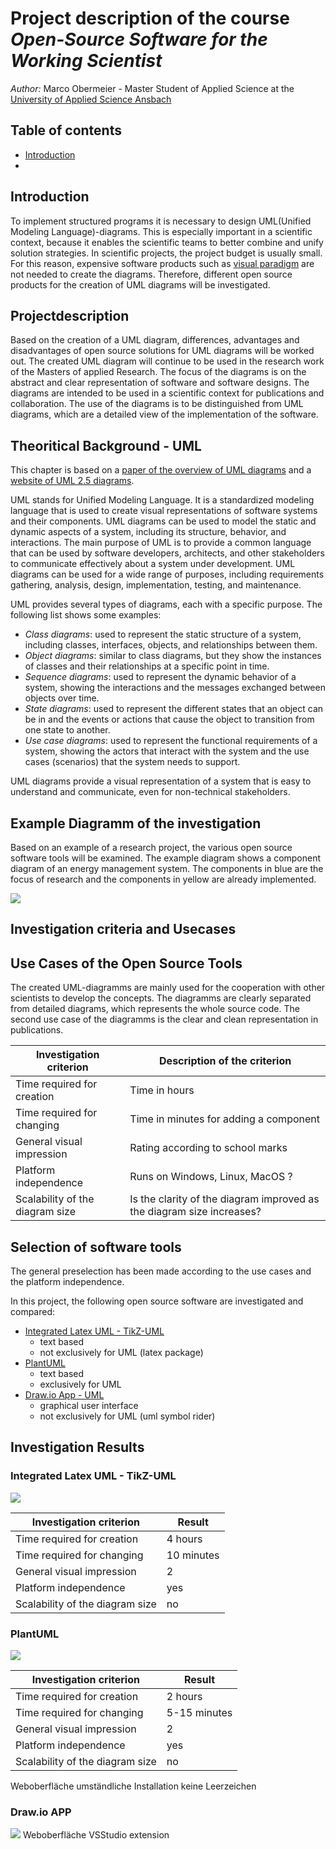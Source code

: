 # Project description of the course *Open-Source Software for the Working Scientist*
*Author:* Marco Obermeier - Master Student of Applied Science at the [University of Applied Science Ansbach](https://www.hs-ansbach.de/en/home/) 

## Table of contents

- [Introduction](#introduction)
- 



## Introduction
	
To implement structured programs it is necessary to design UML(Unified Modeling Language)-diagrams. 
This is especially important in a scientific context, because it enables the scientific teams to better combine and unify solution strategies.
In scientific projects, the project budget is usually small. For this reason, expensive software products such as [visual paradigm](https://www.visual-paradigm.com/) are not needed to create the diagrams. Therefore, different open source products for the creation of UML diagrams will be investigated.
	
	
## Projectdescription
	
Based on the creation of a UML diagram, differences, advantages and disadvantages of open source solutions for UML diagrams will be worked out.
The created UML diagram will continue to be used in the research work of the Masters of applied Research. 
The focus of the diagrams is on the abstract and clear representation of software and software designs. The diagrams are intended to be used in a scientific context for publications and collaboration. The use of the diagrams is to be distinguished from UML diagrams, which are a detailed view of the implementation of the software.


## Theoritical Background - UML

This chapter is based on a [paper of the overview of UML diagrams](https://doi.org/10.1075/idj.11.2.07akk) and a [website of UML 2.5 diagrams](https://www.uml-diagrams.org/uml-25-diagrams.html).

UML stands for Unified Modeling Language. It is a standardized modeling language that is used to create visual representations of software systems and their components. UML diagrams can be used to model the static and dynamic aspects of a system, including its structure, behavior, and interactions. The main purpose of UML is to provide a common language that can be used by software developers, architects, and other stakeholders to communicate effectively about a system under development. UML diagrams can be used for a wide range of purposes, including requirements gathering, analysis, design, implementation, testing, and maintenance.

UML provides several types of diagrams, each with a specific purpose. The following list shows some examples:

- *Class diagrams*: used to represent the static structure of a system, including classes, interfaces, objects, and relationships between them.
- *Object diagrams*: similar to class diagrams, but they show the instances of classes and their relationships at a specific point in time.
- *Sequence diagrams*: used to represent the dynamic behavior of a system, showing the interactions and the messages exchanged between objects over time.
- *State diagrams*: used to represent the different states that an object can be in and the events or actions that cause the object to transition from one state to another.
- *Use case diagrams*: used to represent the functional requirements of a system, showing the actors that interact with the system and the use cases (scenarios) that the system needs to support.
  
UML diagrams provide a visual representation of a system that is easy to understand and communicate, even for non-technical stakeholders.


	
## Example Diagramm of the investigation
Based on an example of a research project, the various open source software tools will be examined. 
The example diagram shows a component diagram of an energy management system. The components in blue are the focus of research and the components in yellow are already implemented.

![](Diagramms/Hand/uml.PNG)
	
## Investigation criteria and Usecases

## Use Cases of the Open Source Tools
The created UML-diagramms are mainly used for the cooperation with other scientists to develop the
concepts. The diagramms are clearly separated from detailed diagrams, which represents the whole source code. The second use case of the diagramms is the clear and clean representation in publications.

Investigation criterion | Description of the criterion
-------- | -------- 
Time required for creation   | Time in hours 
Time required for changing   | Time in minutes for adding a component
General visual impression | Rating according to school marks
Platform independence | Runs on Windows, Linux, MacOS ?
Scalability of the diagram size | Is the clarity of the diagram improved as the diagram size increases?


## Selection of software tools

The general preselection has been made according to the use cases and the platform independence.
	
In this project, the following open source software are investigated and compared:
- [Integrated Latex UML - TikZ-UML](https://perso.ensta-paris.fr/~kielbasi/tikzuml/index.php)
  - text based
  - not exclusively for UML (latex package)
- [PlantUML](https://plantuml.com/de/)
  - text based
  - exclusively for UML
- [Draw.io App - UML](https://drawio-app.com/uml-diagrams/)
  - graphical user interface
  - not exclusively for UML (uml symbol rider)


## Investigation Results 

### Integrated Latex UML - TikZ-UML

![](Diagramms/Tikz-Latex-UML/uml.PNG)

Investigation criterion | Result
-------- | -------- 
Time required for creation   | 4 hours 
Time required for changing   | 10 minutes 
General visual impression | 2
Platform independence | yes
Scalability of the diagram size | no



### PlantUML
![](Diagramms/PlantUML/overview.png)

Investigation criterion | Result
-------- | -------- 
Time required for creation   | 2 hours 
Time required for changing   | 5-15 minutes 
General visual impression | 2
Platform independence | yes
Scalability of the diagram size | no

Weboberfläche
umständliche Installation
keine Leerzeichen


### Draw.io APP
![](Diagramms/DrawIO/uml.png)
Weboberfläche
VSStudio extension


	